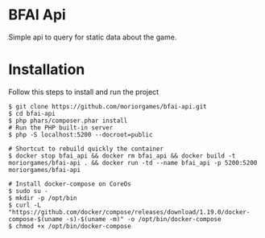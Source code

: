 BFAI Api
========

Simple api to query for static data about the game.


Installation
============

Follow this steps to install and run the project

```
$ git clone https://github.com/moriorgames/bfai-api.git
$ cd bfai-api
$ php phars/composer.phar install
# Run the PHP built-in server
$ php -S localhost:5200 --docroot=public
```

```
# Shortcut to rebuild quickly the container
$ docker stop bfai_api && docker rm bfai_api && docker build -t moriorgames/bfai-api . && docker run -td --name bfai_api -p 5200:5200 moriorgames/bfai-api
```


```
# Install docker-compose on CoreOs
$ sudo su -
$ mkdir -p /opt/bin
$ curl -L "https://github.com/docker/compose/releases/download/1.19.0/docker-compose-$(uname -s)-$(uname -m)" -o /opt/bin/docker-compose
$ chmod +x /opt/bin/docker-compose
```
